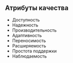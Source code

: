 ## Атрибуты качества ##

- Доступность
- Надежность
- Производительность
- Адаптивность
- Переносимость
- Расширяемость
- Простота поддержки
- Наблюдаемость
